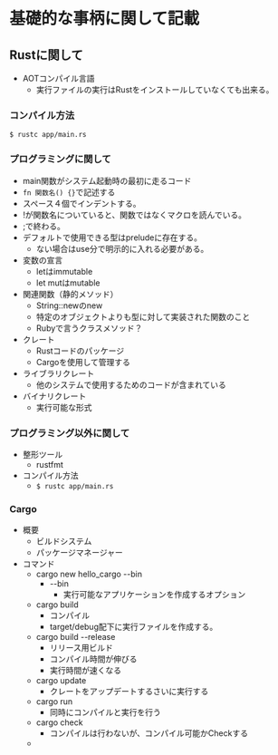 # 基礎的な事柄に関して記載
## Rustに関して
- AOTコンパイル言語
  - 実行ファイルの実行はRustをインストールしていなくても出来る。

### コンパイル方法
```
$ rustc app/main.rs
```

### プログラミングに関して
- main関数がシステム起動時の最初に走るコード
- `fn 関数名() {}`で記述する
- スペース４個でインデントする。
- !が関数名についていると、関数ではなくマクロを読んでいる。
- ;で終わる。
- デフォルトで使用できる型はpreludeに存在する。
  - ない場合はuse分で明示的に入れる必要がある。
- 変数の宣言
  - letはimmutable
  - let mutはmutable
- 関連関数（静的メソッド）
  - String::newのnew
  - 特定のオブジェクトよりも型に対して実装された関数のこと
  - Rubyで言うクラスメソッド？
-  クレート
   - Rustコードのパッケージ
   - Cargoを使用して管理する
 - ライブラリクレート
   - 他のシステムで使用するためのコードが含まれている
 - バイナリクレート
   - 実行可能な形式





### プログラミング以外に関して
- 整形ツール
  - rustfmt
- コンパイル方法
  - `$ rustc app/main.rs`

### Cargo
- 概要
  - ビルドシステム
  - パッケージマネージャー
- コマンド
  - cargo new hello_cargo --bin
    - --bin
      - 実行可能なアプリケーションを作成するオプション
  - cargo build
    - コンパイル
    - target/debug配下に実行ファイルを作成する。
  - cargo build --release
    - リリース用ビルド
    - コンパイル時間が伸びる
    - 実行時間が速くなる
  - cargo update
    - クレートをアップデートするさいに実行する
  - cargo run
    - 同時にコンパイルと実行を行う
  - cargo check
    - コンパイルは行わないが、コンパイル可能かCheckする
  - 